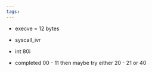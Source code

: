 ```yaml
---
tags:
---
```

- execve = 12 bytes
- syscall_ivr
- int 80i 

- completed 00 - 11 then maybe try either 20 - 21 or 40

